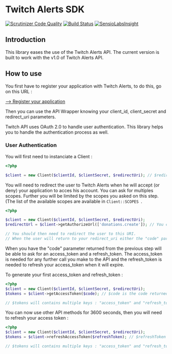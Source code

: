 # Twitch Alerts SDK

[![Scrutinizer Code Quality](https://scrutinizer-ci.com/g/Babacooll/twitch-alerts-sdk/badges/quality-score.png?b=master)](https://scrutinizer-ci.com/g/Babacooll/twitch-alerts-sdk/?branch=master)
[![Build Status](https://scrutinizer-ci.com/g/Babacooll/twitch-alerts-sdk/badges/build.png?b=master)](https://scrutinizer-ci.com/g/Babacooll/twitch-alerts-sdk/build-status/master)
[![SensioLabsInsight](https://insight.sensiolabs.com/projects/7671c871-a870-4134-8f7f-14435c1fec15/mini.png)](https://insight.sensiolabs.com/projects/7671c871-a870-4134-8f7f-14435c1fec15)

## Introduction

This library eases the use of the Twitch Alerts API. The current version is built to work with the v1.0 of Twitch Alerts API.

## How to use

You first have to register your application with Twitch Alerts, to do this, go on this URL : 

[--> Register your application](http://www.twitchalerts.com/oauth/apps/register)

Then you can use the API Wrapper knowing your client_id, client_secret and redirect_uri parameters.

Twitch API uses OAuth 2.0 to handle user authentication. This library helps you to handle the authentication process as well.

### User Authentication

You will first need to instanciate a Client :

```php
<?php

$client = new Client($clientId, $clientSecret, $redirectUri); // $redirectUri should also match exactly the data you entered when you registred your application
```

You will need to redirect the user to Twitch Alerts when he will accept (or deny) your application to acces his account.
You can ask for multiples scopes. Further you will be limited by the scopes you asked on this step. (The list of the available scopes are available in ```Client::SCOPES ```.

```php
<?php

$client = new Client($clientId, $clientSecret, $redirectUri);
$redirectUrl = $client->getAuthorizeUrl(['donations.create']); // You can pass multiple scopes here

// You should then need to redirect the user to this URI.
// When the user will return to your redirect_uri either the "code" parameter will be present on the query parameters (you will need it for the next step) or an "error" parameter will be present which means the user refused to allow your application to access his account.
```

When you have the "code" parameter returned from the previous step will be able to ask for an access_token and a refresh_token. The access_token is needed for any further call you make to the API and the refresh_token is needed to refresh your access_token when it will expire.

To generate your first access_token and refresh_token :

```php
<?php
$client = new Client($clientId, $clientSecret, $redirectUri);
$tokens = $client->getAccessToken($code); // $code is the code returned on the previous step

// $tokens will contains multiple keys : "access_token" and "refresh_token".
````

You can now use other API methods for 3600 seconds, then you will need to refresh your access token :

```php
<?php
$client = new Client($clientId, $clientSecret, $redirectUri);
$tokens = $client->refreshAccessToken($refreshToken); // $refreshToken is the refreshToken you got from the previous step (or the last refreshAccessToken you did).

// $tokens will contains multiple keys : "access_token" and "refresh_token".
````
